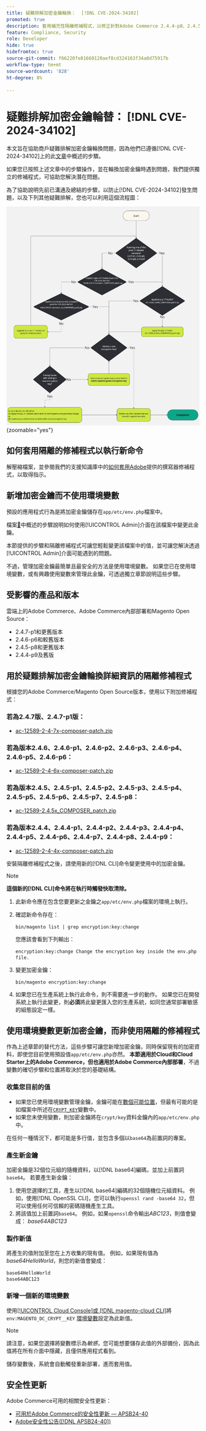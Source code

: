 ```yaml
---
title: 疑難排解加密金鑰輪換：  [!DNL CVE-2024-34102]
promoted: true
description: 套用補充性隔離修補程式，以修正針對Adobe Commerce 2.4.4-p8、2.4.5-p7、2.4.6-p5、2.4.7及舊版的 [!DNL CVE-2024-34102] 更新加密金鑰的其他疑難排解。
feature: Compliance, Security
role: Developer
hide: true
hidefromtoc: true
source-git-commit: f66220fe81660120aef8cd324163f34a8d75917b
workflow-type: tm+mt
source-wordcount: '828'
ht-degree: 0%

---
```


# 疑難排解加密金鑰輪替： [!DNL CVE-2024-34102]

本文旨在協助商戶疑難排解加密金鑰輪換問題，因為他們已遵循[!DNL CVE-2024-34102]上的此[文章](https://experienceleague.adobe.com/zh-hant/docs/commerce-knowledge-base/kb/troubleshooting/known-issues-patches-attached/security-update-available-for-adobe-commerce-apsb24-40-revised-to-include-isolated-patch-for-cve-2024-34102)中概述的步驟。

如果您已按照上述文章中的步驟操作，並在輪換加密金鑰時遇到問題，我們提供獨立的修補程式，可協助您解決潛在問題。

為了協助說明先前已溝通及總結的步驟，以防止[!DNL CVE-2024-34102]發生問題，以及下列其他疑難排解，您也可以利用這個流程圖：


![CVE-2024-34102保護流程圖.jpg](assets/cve-2024-34102-protection-flow-chart.jpg){zoomable="yes"}


## 如何套用隔離的修補程式以執行新命令

解壓縮檔案，並參閱我們的支援知識庫中的[如何套用Adobe](https://experienceleague.adobe.com/docs/commerce-knowledge-base/kb/how-to/how-to-apply-a-composer-patch-provided-by-magento.html?lang=zh-Hant)提供的撰寫器修補程式，以取得指示。

## 新增加密金鑰而不使用環境變數

預設的應用程式行為是將加密金鑰儲存在`app/etc/env.php`檔案中。

檔案[&#128279;](https://experienceleague.adobe.com/zh-hant/docs/commerce-admin/systems/security/encryption-key)中概述的步驟說明如何使用[!UICONTROL Admin]介面在該檔案中變更此金鑰。

本節提供的步驟和隔離修補程式可讓您輕鬆變更該檔案中的值，並可讓您解決透過[!UICONTROL Admin]介面可能遇到的問題。

不過，管理加密金鑰最簡單且最安全的方法是使用環境變數。 如果您已在使用環境變數，或有興趣使用變數來管理此金鑰，可透過獨立章節說明這些步驟。

## 受影響的產品和版本

雲端上的Adobe Commerce、Adobe Commerce內部部署和Magento Open Source：

* 2.4.7-p1和更舊版本
* 2.4.6-p6和較舊版本
* 2.4.5-p8和更舊版本
* 2.4.4-p9及舊版

## 用於疑難排解加密金鑰輪換詳細資訊的隔離修補程式

根據您的Adobe Commerce/Magento Open Source版本，使用以下附加修補程式：

### 若為2.4.7版、2.4.7-p1版：

* [ac-12589-2-4-7x-composer-patch.zip](assets/ac-12589-2-4-7x-composer-patch.zip)

### 若為版本2.4.6、2.4.6-p1、2.4.6-p2、2.4.6-p3、2.4.6-p4、2.4.6-p5、2.4.6-p6：

* [ac-12589-2-4-6x-composer-patch.zip](assets/ac-12589-2-4-6x-composer-patch.zip)

### 若為版本2.4.5、2.4.5-p1、2.4.5-p2、2.4.5-p3、2.4.5-p4、2.4.5-p5、2.4.5-p6、2.4.5-p7、2.4.5-p8：

* [ac-12589-2.4.5x_COMPOSER_patch.zip](assets/ac-12589-2-4-5x-composer-patch.zip)

### 若為版本2.4.4、2.4.4-p1、2.4.4-p2、2.4.4-p3、2.4.4-p4、2.4.4-p5、2.4.4-p6、2.4.4-p7、2.4.4-p8、2.4.4-p9：

* [ac-12589-2-4-4x-composer-patch.zip](assets/ac-12589-2-4-4x-composer-patch.zip)


安裝隔離修補程式之後，請使用新的[!DNL CLI]命令變更使用中的加密金鑰。

>[!NOTE]
>
>**這個新的[!DNL CLI]命令將在執行時觸發快取清除。**

1. 此新命令應在包含您要更新之金鑰之`app/etc/env.php`檔案的環境上執行。
1. 確認新命令存在：

   ```
   bin/magento list | grep encryption:key:change
   ```

   您應該會看到下列輸出：

   ```
   encryption:key:change Change the encryption key inside the env.php file.
   ```

1. 變更加密金鑰：

   ```
   bin/magento encryption:key:change
   ```

1. 如果您已在生產系統上執行此命令，則不需要進一步的動作。
如果您已在開發系統上執行此變更，則&#x200B;**必須**&#x200B;將此變更匯入您的生產系統，如同您通常部署敏感的組態設定一樣。

## 使用環境變數更新加密金鑰，而非使用隔離的修補程式

作為上述章節的替代方法，這些步驟可讓您新增加密金鑰，同時保留現有的加密資料，即使您目前使用預設值`app/etc/env.php`亦然。
**本節適用於Cloud和Cloud Starter上的Adobe Commerce，但也適用於Adobe Commerce內部部署**，不過變數的確切步驟和位置將取決於您的基礎結構。

### 收集您目前的值

* 如果您已使用環境變數管理金鑰，金鑰可能在[數個可能位置](https://experienceleague.adobe.com/zh-hant/docs/commerce-cloud-service/user-guide/configure/env/stage/variables-intro)，但最有可能的是如檔案中所述在[`CRYPT_KEY`](https://experienceleague.adobe.com/zh-hant/docs/commerce-cloud-service/user-guide/configure/env/stage/variables-deploy#crypt_key)變數中。
* 如果您未使用變數，則加密金鑰將在`crypt/key`資料金鑰內的`app/etc/env.php`中。

在任何一種情況下，都可能是多行值，並包含多個以`base64`為前置詞的專案。

### 產生新金鑰

加密金鑰是32個位元組的隨機資料，以[!DNL base64]編碼，並加上前置詞`base64`。
若要產生新金鑰：

1. 使用您選擇的工具，產生以[!DNL base64]編碼的32個隨機位元組資料。 例如，使用[!DNL OpenSSL CLI]，您可以執行`openssl rand -base64 32`，但可以使用任何可信賴的密碼隨機產生工具。
1. 將該值加上前置詞`base64`。 例如，如果`openssl`命令輸出&#x200B;*ABC123*，則值會變成： *base64ABC123*

### 製作新值

將產生的值附加至您在上方收集的現有值。 例如，如果現有值為&#x200B;*base64HelloWorld*，則您的新值會變成：<br>

```
base64HelloWorld
base64ABC123
```

### 新增一個新的環境變數

使用[[!UICONTROL Cloud Console]或 [!DNL magento-cloud CLI]](https://experienceleague.adobe.com/zh-hant/docs/commerce-cloud-service/user-guide/configure/env/variable-levels)將`env:MAGENTO_DC_CRYPT__KEY` [環境變數](https://experienceleague.adobe.com/zh-hant/docs/commerce-cloud-service/user-guide/configure/env/stage/variables-cloud)設定為此新值。

>[!NOTE]
>
>請注意，如果您選擇將變數標示為&#x200B;*敏感*，您可能想要儲存此值的外部備份，因為此值將在所有介面中隱藏，且僅供應用程式看到。

儲存變數後，系統會自動觸發重新部署，進而套用值。

## 安全性更新

Adobe Commerce可用的相關安全性更新：

* [可用於Adobe Commerce的安全性更新 — APSB24-40](https://experienceleague.adobe.com/zh-hant/docs/commerce-knowledge-base/kb/troubleshooting/known-issues-patches-attached/security-update-available-for-adobe-commerce-apsb24-40-revised-to-include-isolated-patch-for-cve-2024-34102)
* [Adobe安全性公告([!DNL APSB24-40])](https://helpx.adobe.com/tw/security/products/magento/apsb24-40.html)
